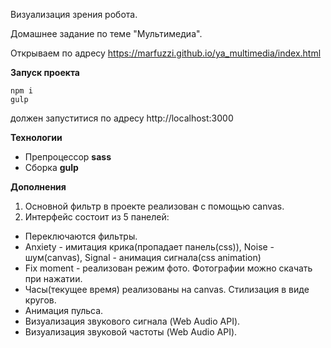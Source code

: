 Визуализация зрения робота.

Домашнее задание по теме "Мультимедиа".

Открываем по адресу https://marfuzzi.github.io/ya_multimedia/index.html

**Запуск проекта**
```
npm i
gulp
```
должен запуститися по адресу  http://localhost:3000

**Технологии**
* Препроцессор **sass**
* Сборка **gulp**

**Дополнения**
1. Основной фильтр в проекте реализован с помощью canvas.
2. Интерфейc состоит из 5 панелей:
+ Переключаются фильтры.
+ Anxiety - имитация крика(пропадает панель(css)), Noise - шум(canvas), Signal - анимация сигнала(сss animation)
+ Fix moment - реализован режим фото. Фотографии можно скачать при нажатии.
+ Часы(текущее время) реализованы на canvas. Стилизация в виде кругов.
+ Анимация пульса.
+ Визуализация звукового сигнала (Web Audio API).
+ Визуализация звуковой частоты (Web Audio API).

